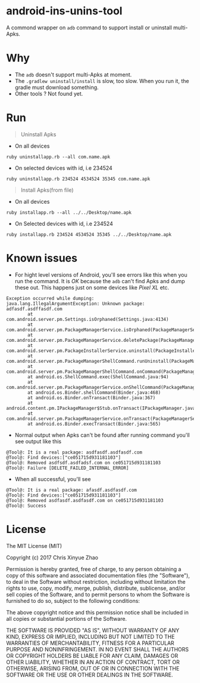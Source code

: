 # android-ins-unins-tool

A commond wrapper on ```adb``` command to support install or uninstall multi-Apks.

# Why

- The ```adb``` doesn't support multi-Apks at moment.
- The ```.gradlew uninstall/install``` is slow, too slow. When you run it, the gradle must download something.
- Other tools ? Not found yet.

# Run

> Uninstall Apks

- On all devices

```ruby uninstallapp.rb --all com.name.apk```

- On selected devices with id, i.e 234524

```ruby uninstallapp.rb 234524 4534524 35345 com.name.apk```

> Install Apks(from file)

- On all devices

```ruby installapp.rb --all ../../Desktop/name.apk```

- On Selected devices with id, i.e 234524

```ruby installapp.rb 234524 4534524 35345 ../../Desktop/name.apk```



# Known issues

- For hight level versions of Android, you'll see errors like this when you run the command. It is *OK* because the ```adb``` can't find Apks and dump these out. This happens just on some devices like *Pixel XL* etc.

```
Exception occurred while dumping:
java.lang.IllegalArgumentException: Unknown package: adfasdf.asdffasdf.com
        at com.android.server.pm.Settings.isOrphaned(Settings.java:4134)
        at com.android.server.pm.PackageManagerService.isOrphaned(PackageManagerService.java:18150)
        at com.android.server.pm.PackageManagerService.deletePackage(PackageManagerService.java:15567)
        at com.android.server.pm.PackageInstallerService.uninstall(PackageInstallerService.java:888)
        at com.android.server.pm.PackageManagerShellCommand.runUninstall(PackageManagerShellCommand.java:792)
        at com.android.server.pm.PackageManagerShellCommand.onCommand(PackageManagerShellCommand.java:118)
        at android.os.ShellCommand.exec(ShellCommand.java:94)
        at com.android.server.pm.PackageManagerService.onShellCommand(PackageManagerService.java:18408)
        at android.os.Binder.shellCommand(Binder.java:468)
        at android.os.Binder.onTransact(Binder.java:367)
        at android.content.pm.IPackageManager$Stub.onTransact(IPackageManager.java:2387)
        at com.android.server.pm.PackageManagerService.onTransact(PackageManagerService.java:3048)
        at android.os.Binder.execTransact(Binder.java:565)
```

- Normal output when Apks can't be found after  running command you'll see output like this

```
@Tool@: It is a real package: asdfasdf.asdfasdf.com
@Tool@: Find devices:["ce051715d931181103"]
@Tool@: Removed asdfsdf.asdfadsf.com on ce051715d931181103
@Tool@: Failure [DELETE_FAILED_INTERNAL_ERROR]
```

- When all successful, you'll see

```
@Tool@: It is a real package: afasdf.asdfasdf.com
@Tool@: Find devices:["ce051715d931181103"]
@Tool@: Removed asdfasdf.asdfasdf.com on ce051715d931181103
@Tool@: Success
````

# License

The MIT License (MIT)

Copyright (c) 2017 Chris Xinyue Zhao

Permission is hereby granted, free of charge, to any person obtaining a copy
of this software and associated documentation files (the "Software"), to deal
in the Software without restriction, including without limitation the rights
to use, copy, modify, merge, publish, distribute, sublicense, and/or sell
copies of the Software, and to permit persons to whom the Software is
furnished to do so, subject to the following conditions:

The above copyright notice and this permission notice shall be included in all
copies or substantial portions of the Software.

THE SOFTWARE IS PROVIDED "AS IS", WITHOUT WARRANTY OF ANY KIND, EXPRESS OR
IMPLIED, INCLUDING BUT NOT LIMITED TO THE WARRANTIES OF MERCHANTABILITY,
FITNESS FOR A PARTICULAR PURPOSE AND NONINFRINGEMENT. IN NO EVENT SHALL THE
AUTHORS OR COPYRIGHT HOLDERS BE LIABLE FOR ANY CLAIM, DAMAGES OR OTHER
LIABILITY, WHETHER IN AN ACTION OF CONTRACT, TORT OR OTHERWISE, ARISING FROM,
OUT OF OR IN CONNECTION WITH THE SOFTWARE OR THE USE OR OTHER DEALINGS IN THE
SOFTWARE.

